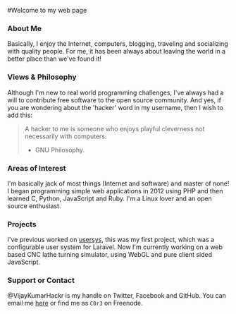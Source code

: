 #Welcome to my web page

### About Me
Basically, I enjoy the Internet, computers, blogging, traveling and socializing with quality people. For me, it has been always about leaving the world in a better place than we've found it!

### Views & Philosophy
Although I'm new to real world programming challenges, I've always had a will to contribute free software to the open source community. And yes, if you are wondering about the 'hacker' word in my username, then I wish to add this:

> A hacker to me is someone who enjoys playful cleverness not necessarily with computers.
> - GNU Philosophy.

### Areas of Interest
I'm basically jack of most things (Internet and software) and master of none! I began programming simple web applications in 2012 using PHP and then learned C, Python, JavaScript and Ruby. I'm a Linux lover and an open source enthusiast.

### Projects
I've previous worked on [usersys](https://github.com/VijayKumarHackr/usersys), this was my first project, which was a configurable user system for Laravel. Now I'm currently working on a web based CNC lathe turning simulator, using WebGL and pure client sided JavaScript.

### Support or Contact
@VijayKumarHackr is my handle on Twitter, Facebook and GitHub. You can email me [here](mailto:nvijaykumar2012@gmail.com) or find me as `C0r3` on Freenode.

